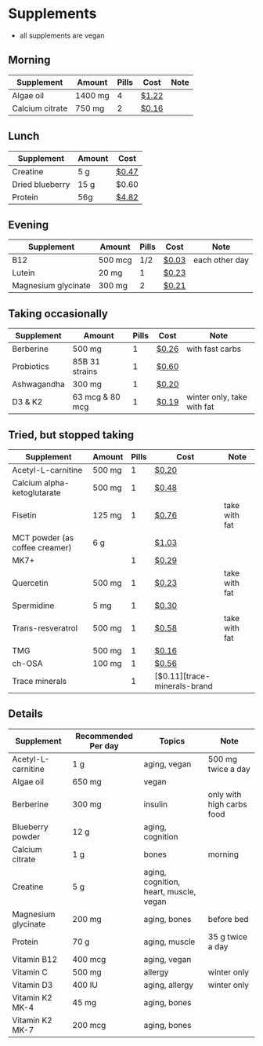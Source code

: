 # Supplements

- all supplements are vegan

## Morning

| Supplement      | Amount          | Pills | Cost                       | Note          |
|-----------------|-----------------|-------|----------------------------|---------------|
| Algae oil       | 1400 mg         | 4     | [$1.22][algae-brand]       |               |
| Calcium citrate | 750 mg          | 2     | [$0.16][cal-citrate-brand] |               |


## Lunch

| Supplement      | Amount | Cost                    |
|-----------------|--------|-------------------------|
| Creatine        | 5 g    | [$0.47][creatine-brand] |
| Dried blueberry | 15 g   | $0.60                   |
| Protein         | 56g    | [$4.82][protein-brand]  |


## Evening

| Supplement            | Amount         | Pills | Cost                       | Note           |
| --------------------- | -------------- | ----- | -------------------------- | -------------- |
| B12                   | 500 mcg        | 1/2   | [$0.03][b12-brand]         | each other day |
| Lutein                | 20 mg          | 1     | [$0.23][lutein-brand]      |                |
| Magnesium glycinate   | 300 mg         | 2     | [$0.21][mag-brand]         |                |

## Taking occasionally

| Supplement  | Amount          | Pills | Cost                       | Note                       |
|-------------|-----------------|-------|----------------------------|----------------------------|
| Berberine   | 500 mg          | 1     | [$0.26][berberine-brand]   | with fast carbs            |
| Probiotics  | 85B 31 strains  | 1     | [$0.60][probiotic-brand]   |                            |
| Ashwagandha | 300 mg          | 1     | [$0.20][ashwagandha-brand] |                            |
| D3 & K2     | 63 mcg & 80 mcg | 1     | [$0.19][d3-k2-brand]       | winter only, take with fat |

## Tried, but stopped taking

| Supplement                     | Amount         | Pills | Cost                         | Note                |
|--------------------------------|----------------|-------|------------------------------|---------------------|
| Acetyl-L-carnitine             | 500 mg         | 1     | [$0.20][alcar-brand]         |                     |
| Calcium alpha-ketoglutarate    | 500 mg         | 1     | [$0.48][cal-akg-brand]       |                     |
| Fisetin                        | 125 mg         | 1     | [$0.76][fistein-brand]       | take with fat       |
| MCT powder (as coffee creamer) | 6 g            |       | [$1.03][mct-powder-brand]    |                     |
| MK7+                           |                | 1     | [$0.29][mk-7-brand]          |                     |
| Quercetin                      | 500 mg         | 1     | [$0.23][quercetin-brand]     | take with fat       |
| Spermidine                     | 5 mg           | 1     | [$0.30][spermidine-brand]    |                     |
| Trans-resveratrol              | 500 mg         | 1     | [$0.58][resv-brand]          | take with fat       |
| TMG                            | 500 mg         | 1     | [$0.16][tmg-brand]           |                     |
| ch-OSA                         | 100 mg         | 1     | [$0.56][ch-osa-brand]        |                     |
| Trace minerals                 |                | 1     | [$0.11][trace-minerals-brand |                     |

## Details

| Supplement          | Recommended Per day | Topics                                 | Note                      |
|---------------------|---------------------|----------------------------------------|---------------------------|
| Acetyl-L-carnitine  | 1 g                 | aging, vegan                           | 500 mg twice a day        |
| Algae oil           | 650 mg              | vegan                                  |                           |
| Berberine           | 300 mg              | insulin                                | only with high carbs food |
| Blueberry powder    | 12 g                | aging, cognition                       |                           |
| Calcium citrate     | 1 g                 | bones                                  | morning                   |
| Creatine            | 5 g                 | aging, cognition, heart, muscle, vegan |                           |
| Magnesium glycinate | 200 mg              | aging, bones                           | before bed                |
| Protein             | 70 g                | aging, muscle                          | 35 g twice a day          |
| Vitamin B12         | 400 mcg             | aging, vegan                           |                           |
| Vitamin C           | 500 mg              | allergy                                | winter only               |
| Vitamin D3          | 400 IU              | aging, allergy                         | winter only               |
| Vitamin K2 MK-4     | 45 mg               | aging, bones                           |                           |
| Vitamin K2 MK-7     | 200 mcg             | aging, bones                           |                           |


[alcar-brand]: https://iherb.com/pr/mrm-nutrition-acetyl-l-carnitine-60-vegan-capsules/41351
[algae-brand]: https://iherb.com/pr/nordic-naturals-algae-omega-715-mg-120-soft-gels/106320
[b12-brand]: https://iherb.com/pr/doctor-s-best-fully-active-b12-1-500-mcg-180-veggie-caps/98032
[cal-akg-brand]: https://iherb.com/pr/prohealth-longevity-calcium-akg-longevity-1-000-mg-60-capsules/114157
[cal-citrate-brand]: https://iherb.com/pr/solaray-calcium-citrate-with-vitamin-d-3-250-mg-240-vegcaps/23724
[d3-k2-brand]: https://iherb.com/pr/mrm-nutrition-vegan-vitamin-d3-k2-60-vegan-capsules/77415
[fistein-brand]: https://iherb.com/pr/prohealth-longevity-fisetin-pro-longevity-125-mg-60-capsules/117520
[mct-powder-brand]: https://iherb.com/pr/garden-of-life-dr-formulated-keto-organic-mct-powder-10-58-oz-300-g/86686
[mk-7-brand]: https://iherb.com/pr/now-foods-mk-7-plus-with-k1-mk-4-90-veg-capsules/116195
[quercetin-brand]: https://iherb.com/pr/solaray-quercetin-500-mg-90-vegcaps/18947
[spermidine-brand]: https://www.amazon.com/Spermidine-10mg-99-Capsules-Supplements/dp/B09NP4MPQB
[resv-brand]: https://iherb.com/pr/prohealth-longevity-trans-resveratrol-with-increased-absorption-500-mg-60-capsules/114180
[tmg-brand]: https://iherb.com/pr/life-extension-tmg-500-mg-60-liquid-vegetarian-capsules/55665
[ch-osa-brand]: https://iherb.com/pr/biosil-ch-osa-advanced-collagen-generator-120-vegetarian-capsules/23160
[protein-brand]: https://iherb.com/pr/garden-of-life-raw-organic-protein-plant-based-unflavored-19-75-oz-560-g/22343
[creatine-brand]: https://iherb.com/pr/thorne-creatine-16-oz-450-g/70006
[berberine-brand]: https://iherb.com/pr/natural-factors-wellbetx-berberine-500-mg-120-vegetarian-capsules/85657
[mag-brand]: https://iherb.com/pr/doctor-s-best-high-absorption-magnesium-100-mg-240-tablets/16567
[lutein-brand]: https://iherb.com/pr/doctor-s-best-lutein-with-lutemax-2020-20-mg-60-softgels/63505
[trace-minerals-brand]: https://iherb.com/pr/life-extension-only-trace-minerals-90-vegetarian-capsules/39328
[probiotic-brand]: https://iherb.com/pr/garden-of-life-raw-probiotics-men-85-billion-90-vegetarian-capsules-28-33-billion-live-cultures-per-capsule/27365
[ashwagandha-brand]: https://iherb.com/pr/jarrow-formulas-ashwagandha-300-mg-120-veggie-capsules/3302
